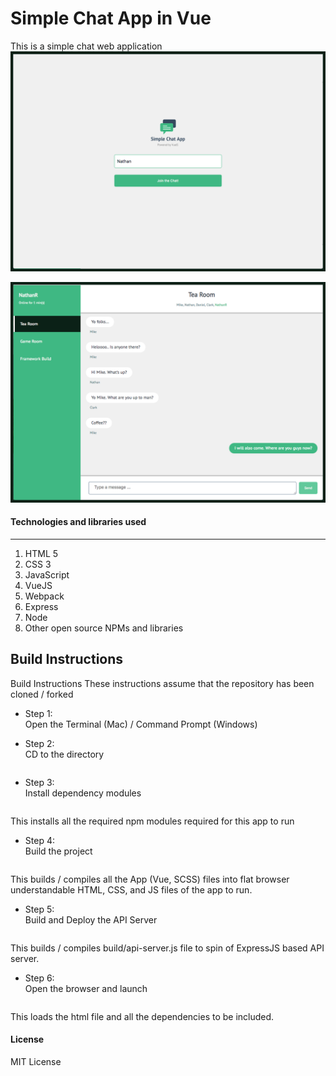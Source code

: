 # Simple Chat App in Vue
This is a simple chat web application 
![LoginView Screenshot](/others/Login_Screenshot.png)

![ChatRoom Screenshot](/others/ChatRoom_Screenshot.png)

#### Technologies and libraries used
---
1. HTML 5
2. CSS 3
3. JavaScript
4. VueJS
5. Webpack
6. Express
7. Node
8. Other open source NPMs and libraries

## Build Instructions
Build Instructions
These instructions assume that the repository has been cloned / forked

* Step 1:   
Open the Terminal (Mac) / Command Prompt (Windows)

* Step 2:  
CD to the directory   
```cd ChatAppInVue
```  

* Step 3:   
Install dependency modules  
```npm install   
```  
This installs all the required npm modules required for this app to run

* Step 4:   
Build the project  
```npm run dev  
```  
This builds / compiles all the App (Vue, SCSS) files into flat browser understandable HTML, CSS, and JS files of the app to run. 

* Step 5:   
Build and Deploy the API Server  
```npm run server 
```
This builds / compiles build/api-server.js file to spin of ExpressJS based API server.   

* Step 6:   
Open the browser and launch  
```localhost:3300/
```
This loads the html file and all the dependencies to be included.   

#### License
MIT License

